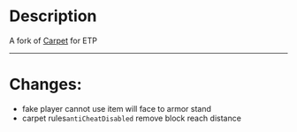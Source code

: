 # Description
A fork of [Carpet](https://github.com/gnembon/fabric-carpet) for ETP

---
# Changes:

- fake player cannot use item will face to armor stand
- carpet rules`antiCheatDisabled` remove block reach distance